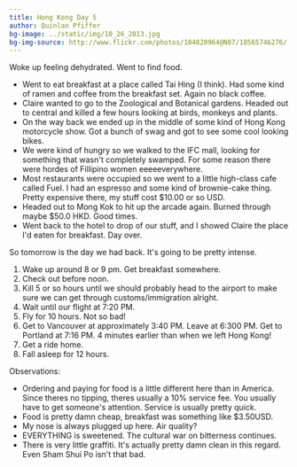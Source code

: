```yaml
---
title: Hong Kong Day 5
author: Quinlan Pfiffer
bg-image: ../static/img/10_26_2013.jpg
bg-img-source: http://www.flickr.com/photos/104820964@N07/10565746276/
---
```


Woke up feeling dehydrated. Went to find food.

* Went to eat breakfast at a place called Tai Hing (I think). Had some kind of
  ramen and coffee from the breakfast set. Again no black coffee.
* Claire wanted to go to the Zoological and Botanical gardens. Headed out to
  central and killed a few hours looking at birds, monkeys and plants.
* On the way back we ended up in the middle of some kind of Hong Kong motorcycle
  show. Got a bunch of swag and got to see some cool looking bikes.
* We were kind of hungry so we walked to the IFC mall, looking for something
  that wasn't completely swamped. For some reason there were hordes of Fillipino
women eeeeeverywhere.
* Most restaurants were occupied so we went to a little high-class cafe called
  Fuel. I had an espresso and some kind of brownie-cake thing. Pretty expensive
there, my stuff cost $10.00 or so USD.
* Headed out to Mong Kok to hit up the arcade again. Burned through maybe $50.0
  HKD. Good times.
* Went back to the hotel to drop of our stuff, and I showed Claire the place I'd
  eaten for breakfast. Day over.

So tomorrow is the day we had back. It's going to be pretty intense.

1. Wake up around 8 or 9 pm. Get breakfast somewhere.
1. Check out before noon.
1. Kill 5 or so hours until we should probably head to the airport to make sure
   we can get through customs/immigration alright.
1. Wait until our flight at 7:20 PM.
1. Fly for 10 hours. Not so bad!
1. Get to Vancouver at approximately 3:40 PM. Leave at 6:300 PM. Get to Portland
   at 7:16 PM. 4 minutes earlier than when we left Hong Kong!
1. Get a ride home.
1. Fall asleep for 12 hours.

Observations:

* Ordering and paying for food is a little different here than in America. Since
  theres no tipping, theres usually a 10% service fee. You usually have to get
someone's attention. Service is usually pretty quick.
* Food is pretty damn cheap, breakfast was something like $3.50USD.
* My nose is always plugged up here. Air quality?
* EVERYTHING is sweetened. The cultural war on bitterness continues.
* There is very little graffiti. It's actually pretty damn clean in this regard.
  Even Sham Shui Po isn't that bad.
